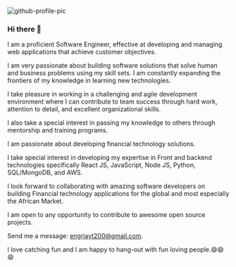 ![github-profile-pic](https://user-images.githubusercontent.com/26815113/109397051-050e8f80-7935-11eb-91b8-27d953a09cae.png)


### Hi there 👋
I am a proficient Software Engineer, effective at developing and managing web applications that achieve customer objectives. 

I am very passionate about building software solutions that solve human and business problems using my skill sets. I am constantly expanding the frontiers of my knowledge in learning new technologies. 

I take pleasure in working in a challenging and agile development environment where I can contribute to team success through hard work, attention to detail, and excellent organizational skills.

I also take a special interest in passing my knowledge to others through mentorship and training programs. 

I am passionate about developing financial technology solutions.

I take special interest in developing my expertise in Front and backend technologies specifically React JS, JavaScript, Node JS, Python, SQL/MongoDB, and AWS.

I look forward to collaborating with amazing software developers on building Financial technology applications for the global and most especially the African Market.

I am open to any opportunity to contribute to awesome open source projects.


Send me a message: engrjayt200@gmail.com.

I love catching fun and I am happy to hang-out with fun loving people.😄😄😄
